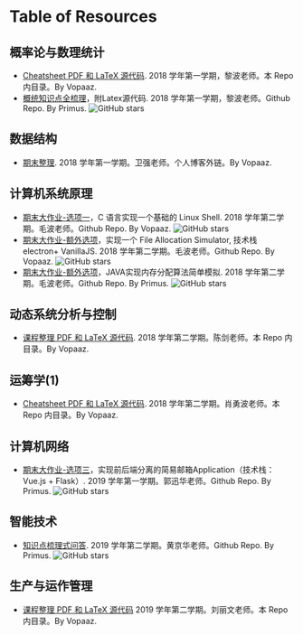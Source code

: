 # Table of Resources

## 概率论与数理统计

- [Cheatsheet PDF 和 LaTeX 源代码](Probability-and-Mathematical-Statistics/2018-cheatsheet-Vopaaz/). 2018 学年第一学期，黎波老师。本 Repo 内目录。By Vopaaz.
- [概统知识点全梳理](https://github.com/primus2019/Review-on-Probability-and-Statistics)，附Latex源代码. 2018 学年第一学期，黎波老师。Github Repo. By Primus. ![GitHub stars](https://img.shields.io/github/stars/Primus2019/Review-on-Probability-and-Statistics?style=social)

## 数据结构

- [期末整理](https://vopaaz.github.io/2019/01/05/DSA-summary-detail/). 2018 学年第一学期。卫强老师。个人博客外链。By Vopaaz.

## 计算机系统原理

- [期末大作业-选项一](https://github.com/Vopaaz/V-Shell)，C 语言实现一个基础的 Linux Shell. 2018 学年第二学期。毛波老师。Github Repo. By Vopaaz. ![GitHub stars](https://img.shields.io/github/stars/Vopaaz/V-shell?style=social)
- [期末大作业-额外选项](https://github.com/Vopaaz/File-Allocation-Simulator)，实现一个 File Allocation Simulator, 技术栈 electron+ VanillaJS. 2018 学年第二学期。毛波老师。Github Repo. By Vopaaz. ![GitHub stars](https://img.shields.io/github/stars/Vopaaz/File-Allocation-Simulator?style=social)
- [期末大作业-额外选项](https://github.com/primus2019/Computer-System-Architecture-Course-Project)，JAVA实现内存分配算法简单模拟. 2018 学年第二学期。毛波老师。Github Repo. By Primus. ![GitHub stars](https://img.shields.io/github/stars/Primus2019/Computer-System-Architecture-Course-Project?style=social)

## 动态系统分析与控制

- [课程整理 PDF 和 LaTeX 源代码](Dynamic-Systems-Analysis-and-Control/2018-summary-Vopaaz/). 2018 学年第二学期。陈剑老师。本 Repo 内目录。By Vopaaz.

## 运筹学(1)

- [Cheatsheet PDF 和 LaTeX 源代码](Operational-Research-1/2018-cheatsheet-Vopaaz/). 2018 学年第二学期。肖勇波老师。本 Repo 内目录。By Vopaaz.

## 计算机网络

- [期末大作业-选项三](https://github.com/primus2019/Computer-Network-Course-Project)，实现前后端分离的简易邮箱Application（技术栈：Vue.js + Flask）. 2019 学年第一学期。郭迅华老师。Github Repo. By Primus. ![GitHub stars](https://img.shields.io/github/stars/Primus2019/Computer-Network-Course-Project?style=social)

## 智能技术

- [知识点梳理式问答](https://github.com/primus2019/Review-on-Artificial-Intelligence). 2019 学年第二学期。黄京华老师。Github Repo. By Primus. ![GitHub stars](https://img.shields.io/github/stars/Primus2019/Review-on-Artificial-Intelligence?style=social)

## 生产与运作管理

- [课程整理 PDF 和 LaTeX 源代码](Production-and-Operation-Management/2019-summary-Vopaaz/) 2019 学年第二学期。刘丽文老师。本 Repo 内目录。By Vopaaz.


